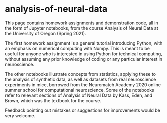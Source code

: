 # analysis-of-neural-data
This page contains homework assignments and demonstration code, all in the form of Jupyter notebooks, from the course Analysis of Neural Data at the University of Oregon (Spring 2021). 

The first homework assignment is a general tutorial introducing Python, with an emphasis on numerical computing with Numpy. This is meant to be useful for anyone who is interested in using Python for technical computing, without assuming any prior knowledge of coding or any particular interest in neuroscience.

The other notebooks illustrate concepts from statistics, applying these to the analysis of synthetic data, as well as datasets from real neuroscience experiments in mice, borrowed from the Neuromatch Academy 2020 online summer school for computational neuroscience. Some of the notebooks refer to relevant sections of Analysis of Neural Data by Kass, Eden, and Brown, which was the textbook for the course.

Feedback pointing out mistakes or suggestions for improvements would be very welcome. 
